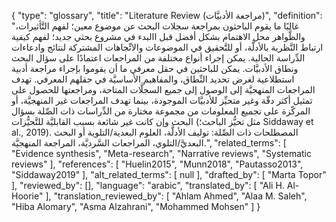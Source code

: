 {
    "type": "glossary",
    "title": "Literature Review (مراجعة الأدبيَّات)",
    "definition": "غالبًا ما يقوم الباحثون بمراجعة سجلات البحث عن موضوع معين؛ لفهم التَّأثيرات، والظَّواهر محل الاهتمام بشكل أفضل قبل االبدء في مشروع بحثي جديد؛ لفهم كيفية ارتباط النَّظرية بالأدلَّة، أو للتَّحقيق في الموضوعات والاتِّجاهات المشتركة لنتائج وادعاءات الدِّراسة الحالية. يمكن إجراء أنواع مختلفة من المراجعات اعتمادًا على سؤال البحث ونطاق الأدبيَّات.  يمكن للباحثين في حقل معرفي ما أن يقوموا بإجراء مراجعة أدبية استطلاعية لغرض تحديد النِّطاق، والمفاهيم الأساسيَّة في حقلهم المعرفي. تهدف المراجعات المنهجيَّة إلى الوصول إلى جميع السجلَّات المتاحة، ومراجعتها للحصول على تمثيل أكثر دقّة وغير متحيِّز للأدبيَّات الموجودة، بينما تهدف المراجعات غير المنهجيَّة، أو المركّزة على تجميع المعلومات من مجموعة مختارة من الدِّراسات ذات الصِّلة بسؤال البحث وإن كانت غير شائعة بسبب القابليَّة للتَّحيُّزات (مثل تحيُّز الباحث؛ Siddaway et al., 2019). المصطلحات ذات الصِّلة: توليف الأدلَّة، العلوم البعدية/التلوية أو البحث البعديَّ/التلوي، المراجعات السَّرديَّة، المراجعة المنهجيَّة.",
    "related_terms": [
        "Evidence synthesis",
        "Meta-research",
        "Narrative reviews",
        "Systematic reviews"
    ],
    "references": [
        "Huelin2015",
        "Munn2018",
        "Pautasso2013",
        "Siddaway2019"
    ],
    "alt_related_terms": [
        null
    ],
    "drafted_by": [
        "Marta Topor"
    ],
    "reviewed_by": [],
    "language": "arabic",
    "translated_by": [
        "Ali H. Al-Hoorie"
    ],
    "translation_reviewed_by": [
        "Ahlam Ahmed",
        "Alaa M. Saleh",
        "Hiba Alomary",
        "Asma Alzahrani",
        "Mohammed Mohsen"
    ]
}